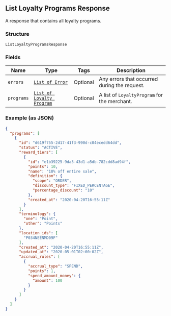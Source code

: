 ## List Loyalty Programs Response

A response that contains all loyalty programs.

### Structure

`ListLoyaltyProgramsResponse`

### Fields

| Name | Type | Tags | Description |
|  --- | --- | --- | --- |
| `errors` | [`List of Error`](/doc/models/error.md) | Optional | Any errors that occurred during the request. |
| `programs` | [`List of Loyalty Program`](/doc/models/loyalty-program.md) | Optional | A list of `LoyaltyProgram` for the merchant. |

### Example (as JSON)

```json
{
  "programs": [
    {
      "id": "d619f755-2d17-41f3-990d-c04ecedd64dd",
      "status": "ACTIVE",
      "reward_tiers": [
        {
          "id": "e1b39225-9da5-43d1-a5db-782cdd8ad94f",
          "points": 10,
          "name": "10% off entire sale",
          "definition": {
            "scope": "ORDER",
            "discount_type": "FIXED_PERCENTAGE",
            "percentage_discount": "10"
          },
          "created_at": "2020-04-20T16:55:11Z"
        }
      ],
      "terminology": {
        "one": "Point",
        "other": "Points"
      },
      "location_ids": [
        "P034NEENMD09F"
      ],
      "created_at": "2020-04-20T16:55:11Z",
      "updated_at": "2020-05-01T02:00:02Z",
      "accrual_rules": [
        {
          "accrual_type": "SPEND",
          "points": 1,
          "spend_amount_money": {
            "amount": 100
          }
        }
      ]
    }
  ]
}
```

